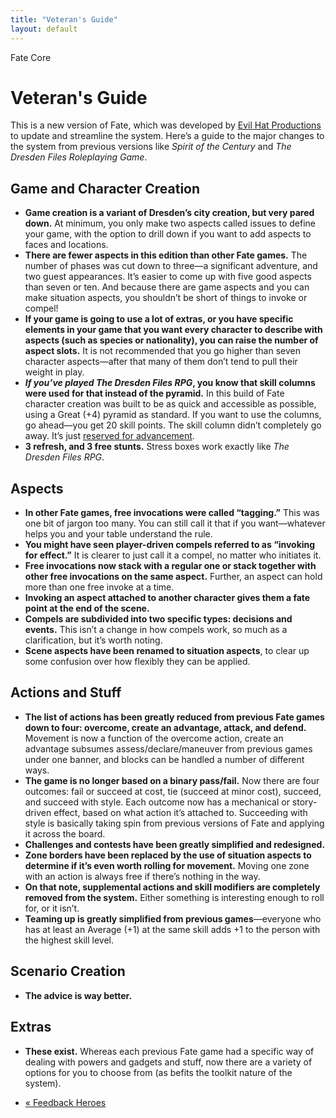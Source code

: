 ```yaml
---
title: "Veteran's Guide"
layout: default
---
```

    
Fate Core

#  Veteran's Guide

This is a new version of Fate, which was developed by [Evil Hat
Productions](http://www.evilhat.com/home/fate-core/) to update and streamline
the system. Here’s a guide to the major changes to the system from previous
versions like _Spirit of the Century_ and _The Dresden Files Roleplaying
Game_.

## Game and Character Creation

  * **Game creation is a variant of Dresden’s city creation, but very pared down.** At minimum, you only make two aspects called issues to define your game, with the option to drill down if you want to add aspects to faces and locations.
  * **There are fewer aspects in this edition than other Fate games.** The number of phases was cut down to three—a significant adventure, and two guest appearances. It’s easier to come up with five good aspects than seven or ten. And because there are game aspects and you can make situation aspects, you shouldn’t be short of things to invoke or compel!
  * **If your game is going to use a lot of extras, or you have specific elements in your game that you want every character to describe with aspects (such as species or nationality), you can raise the number of aspect slots.** It is not recommended that you go higher than seven character aspects—after that many of them don’t tend to pull their weight in play.
  * **_If you’ve played The Dresden Files RPG_, you know that skill columns were used for that instead of the pyramid.** In this build of Fate character creation was built to be as quick and accessible as possible, using a Great (+4) pyramid as standard. If you want to use the columns, go ahead—you get 20 skill points. The skill column didn’t completely go away. It’s just [reserved for advancement](../../fate-core/advancement-change "Skill Columns" ).
  * **3 refresh, and 3 free stunts.** Stress boxes work exactly like _The Dresden Files RPG_.

## Aspects

  * **In other Fate games, free invocations were called “tagging.”** This was one bit of jargon too many. You can still call it that if you want—whatever helps you and your table understand the rule.
  * **You might have seen player-driven compels referred to as “invoking for effect.”** It is clearer to just call it a compel, no matter who initiates it.
  * **Free invocations now stack with a regular one or stack together with other free invocations on the same aspect.** Further, an aspect can hold more than one free invoke at a time.
  * **Invoking an aspect attached to another character gives them a fate point at the end of the scene.**
  * **Compels are subdivided into two specific types: decisions and events.** This isn’t a change in how compels work, so much as a clarification, but it’s worth noting.
  * **Scene aspects have been renamed to situation aspects**, to clear up some confusion over how flexibly they can be applied.

## Actions and Stuff

  * **The list of actions has been greatly reduced from previous Fate games down to four: overcome, create an advantage, attack, and defend.** Movement is now a function of the overcome action, create an advantage subsumes assess/declare/maneuver from previous games under one banner, and blocks can be handled a number of different ways.
  * **The game is no longer based on a binary pass/fail.** Now there are four outcomes: fail or succeed at cost, tie (succeed at minor cost), succeed, and succeed with style. Each outcome now has a mechanical or story-driven effect, based on what action it’s attached to. Succeeding with style is basically taking spin from previous versions of Fate and applying it across the board.
  * **Challenges and contests have been greatly simplified and redesigned.**
  * **Zone borders have been replaced by the use of situation aspects to determine if it’s even worth rolling for movement.** Moving one zone with an action is always free if there’s nothing in the way.
  * **On that note, supplemental actions and skill modifiers are completely removed from the system.** Either something is interesting enough to roll for, or it isn’t.
  * **Teaming up is greatly simplified from previous games**—everyone who has at least an Average (+1) at the same skill adds +1 to the person with the highest skill level.

## Scenario Creation

  * **The advice is way better.**

## Extras

  * **These exist.** Whereas each previous Fate game had a specific way of dealing with powers and gadgets and stuff, now there are a variety of options for you to choose from (as befits the toolkit nature of the system).

  * [« Feedback Heroes](/fate-core/feedback-heroes)

